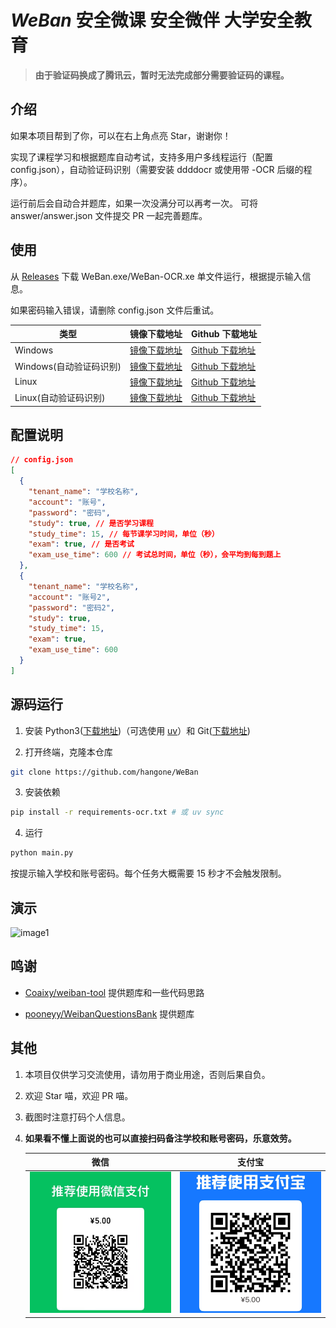 # _WeBan_ 安全微课 安全微伴 大学安全教育

> **由于验证码换成了腾讯云，暂时无法完成部分需要验证码的课程。**

## 介绍

如果本项目帮到了你，可以在右上角点亮 Star，谢谢你！

实现了课程学习和根据题库自动考试，支持多用户多线程运行（配置 config.json），自动验证码识别（需要安装 ddddocr 或使用带 -OCR 后缀的程序）。

运行前后会自动合并题库，如果一次没满分可以再考一次。 可将 answer/answer.json 文件提交 PR 一起完善题库。

## 使用

从 [Releases](https://github.com/hangone/WeBan/releases) 下载 WeBan.exe/WeBan-OCR.xe 单文件运行，根据提示输入信息。

如果密码输入错误，请删除 config.json 文件后重试。

| 类型                    | 镜像下载地址                                                                                               | Github 下载地址                                                                        |
| ----------------------- | ---------------------------------------------------------------------------------------------------------- | -------------------------------------------------------------------------------------- |
| Windows                 | [镜像下载地址](https://ghfast.top/https://github.com/hangone/WeBan/releases/latest/download/WeBan.exe)     | [Github 下载地址](https://github.com/hangone/WeBan/releases/latest/download/WeBan.exe) |
| Windows(自动验证码识别) | [镜像下载地址](https://ghfast.top/https://github.com/hangone/WeBan/releases/latest/download/WeBan_OCR.exe) | [Github 下载地址](https://github.com/hangone/WeBan/releases/latest/download/WeBan_OCR.exe) |
| Linux                   | [镜像下载地址](https://ghfast.top/https://github.com/hangone/WeBan/releases/latest/download/WeBan)         | [Github 下载地址](https://github.com/hangone/WeBan/releases/latest/download/WeBan) |
| Linux(自动验证码识别)   | [镜像下载地址](https://ghfast.top/https://github.com/hangone/WeBan/releases/latest/download/WeBan-OCR)     | [Github 下载地址](https://github.com/hangone/WeBan/releases/latest/download/WeBan_OCR) |

## 配置说明

```json
// config.json
[
  {
    "tenant_name": "学校名称",
    "account": "账号",
    "password": "密码",
    "study": true, // 是否学习课程
    "study_time": 15, // 每节课学习时间，单位（秒）
    "exam": true, // 是否考试
    "exam_use_time": 600 // 考试总时间，单位（秒），会平均到每到题上
  },
  {
    "tenant_name": "学校名称",
    "account": "账号2",
    "password": "密码2",
    "study": true,
    "study_time": 15,
    "exam": true,
    "exam_use_time": 600
  }
]
```

## 源码运行

1.  安装 Python3([下载地址](https://www.python.org/downloads))（可选使用 [uv](https://github.com/astral-sh/uv)）和 Git([下载地址](https://git-scm.com))

2. 打开终端，克隆本仓库

```bash
git clone https://github.com/hangone/WeBan
```

3. 安装依赖

```bash
pip install -r requirements-ocr.txt # 或 uv sync
```

4. 运行

```bash
python main.py
```

按提示输入学校和账号密码。每个任务大概需要 15 秒才不会触发限制。

## 演示

![image1](images/image1.png)

## 鸣谢

- [Coaixy/weiban-tool](https://github.com/Coaixy/weiban-tool) 提供题库和一些代码思路

- [pooneyy/WeibanQuestionsBank](https://github.com/pooneyy/WeibanQuestionsBank) 提供题库

## 其他

1. 本项目仅供学习交流使用，请勿用于商业用途，否则后果自负。

2. 欢迎 Star 喵，欢迎 PR 喵。

3. 截图时注意打码个人信息。

4. **如果看不懂上面说的也可以直接扫码备注学校和账号密码，乐意效劳。**

   |             微信             |            支付宝            |
   | :--------------------------: | :--------------------------: |
   | ![wechat](images/wechat.png) | ![alipay](images/alipay.png) |
